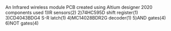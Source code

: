 An Infrared wireless module PCB created using Altium designer 2020
components used
1)IR sensors(2)
2)74HC595D shift register(1)
3)CD4043BDG4 S-R latch(1)
4)MC14028BDR2G decoder(1)
5)AND gates(4)
6)NOT gates(4)


